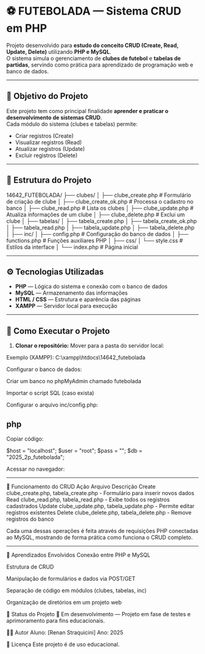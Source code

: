# ⚽ FUTEBOLADA — Sistema CRUD em PHP

Projeto desenvolvido para **estudo do conceito CRUD (Create, Read, Update, Delete)** utilizando **PHP e MySQL**.  
O sistema simula o gerenciamento de **clubes de futebol** e **tabelas de partidas**, servindo como prática para aprendizado de programação web e banco de dados.

---

## 🎯 Objetivo do Projeto

Este projeto tem como principal finalidade **aprender e praticar o desenvolvimento de sistemas CRUD**.  
Cada módulo do sistema (clubes e tabelas) permite:
- Criar registros (Create)
- Visualizar registros (Read)
- Atualizar registros (Update)
- Excluir registros (Delete)

---

## 📁 Estrutura do Projeto

14642_FUTEBOLADA/
├── clubes/
│ ├── clube_create.php # Formulário de criação de clube
│ ├── clube_create_ok.php # Processa o cadastro no banco
│ ├── clube_read.php # Lista os clubes
│ ├── clube_update.php # Atualiza informações de um clube
│ ├── clube_delete.php # Exclui um clube
│
├── tabelas/
│ ├── tabela_create.php
│ ├── tabela_create_ok.php
│ ├── tabela_read.php
│ ├── tabela_update.php
│ ├── tabela_delete.php
│
├── inc/
│ ├── config.php # Configuração do banco de dados
│ ├── functions.php # Funções auxiliares PHP
│
├── css/
│ └── style.css # Estilos da interface
│
└── index.php # Página inicial

---

## ⚙️ Tecnologias Utilizadas

- **PHP** — Lógica do sistema e conexão com o banco de dados  
- **MySQL** — Armazenamento das informações  
- **HTML / CSS** — Estrutura e aparência das páginas  
- **XAMPP** — Servidor local para execução  

---

## 🚀 Como Executar o Projeto

1. **Clonar o repositório:**
Mover para a pasta do servidor local:

Exemplo (XAMPP): C:\xampp\htdocs\14642_futebolada

Configurar o banco de dados:

Criar um banco no phpMyAdmin chamado futebolada

Importar o script SQL (caso exista)

Configurar o arquivo inc/config.php:

## php
Copiar código:

$host = "localhost";
$user = "root";
$pass = "";
$db   = "2025_2p_futebolada";

Acessar no navegador:

---

🧩 Funcionamento do CRUD
Ação	Arquivo	Descrição
Create	clube_create.php, tabela_create.php	- Formulário para inserir novos dados
Read	clube_read.php, tabela_read.php -	Exibe todos os registros cadastrados
Update	clube_update.php, tabela_update.php	- Permite editar registros existentes
Delete	clube_delete.php, tabela_delete.php	- Remove registros do banco

Cada uma dessas operações é feita através de requisições PHP conectadas ao MySQL, mostrando de forma prática como funciona o CRUD completo.

---

🧠 Aprendizados Envolvidos
Conexão entre PHP e MySQL

Estrutura de CRUD

Manipulação de formulários e dados via POST/GET

Separação de código em módulos (clubes, tabelas, inc)

Organização de diretórios em um projeto web

📅 Status do Projeto
🚧 Em desenvolvimento — Projeto em fase de testes e aprimoramento para fins educacionais.

👨‍💻 Autor
Aluno: [Renan Straquicini]
Ano: 2025

📜 Licença
Este projeto é de uso educacional.


